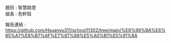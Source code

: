 題目 : 智慧路燈 <br>
組長 : 危軒鈺 <br>

報告連結 : <br>
https://github.com/Hsuanyu311/school11302/tree/main/%E6%99%BA%E6%85%A7%E8%B7%AF%E7%87%88%E5%A0%B1%E5%91%8A

